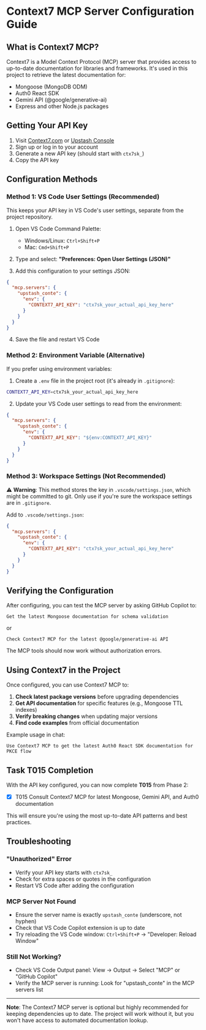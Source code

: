 # Context7 MCP Server Configuration Guide

## What is Context7 MCP?

Context7 is a Model Context Protocol (MCP) server that provides access to up-to-date documentation for libraries and frameworks. It's used in this project to retrieve the latest documentation for:

- Mongoose (MongoDB ODM)
- Auth0 React SDK
- Gemini API (@google/generative-ai)
- Express and other Node.js packages

## Getting Your API Key

1. Visit [Context7.com](https://context7.com) or [Upstash Console](https://console.upstash.com)
2. Sign up or log in to your account
3. Generate a new API key (should start with `ctx7sk_`)
4. Copy the API key

## Configuration Methods

### Method 1: VS Code User Settings (Recommended)

This keeps your API key in VS Code's user settings, separate from the project repository.

1. Open VS Code Command Palette:
   - Windows/Linux: `Ctrl+Shift+P`
   - Mac: `Cmd+Shift+P`

2. Type and select: **"Preferences: Open User Settings (JSON)"**

3. Add this configuration to your settings JSON:

```json
{
  "mcp.servers": {
    "upstash_conte": {
      "env": {
        "CONTEXT7_API_KEY": "ctx7sk_your_actual_api_key_here"
      }
    }
  }
}
```

4. Save the file and restart VS Code

### Method 2: Environment Variable (Alternative)

If you prefer using environment variables:

1. Create a `.env` file in the project root (it's already in `.gitignore`):

```bash
CONTEXT7_API_KEY=ctx7sk_your_actual_api_key_here
```

2. Update your VS Code user settings to read from the environment:

```json
{
  "mcp.servers": {
    "upstash_conte": {
      "env": {
        "CONTEXT7_API_KEY": "${env:CONTEXT7_API_KEY}"
      }
    }
  }
}
```

### Method 3: Workspace Settings (Not Recommended)

⚠️ **Warning**: This method stores the key in `.vscode/settings.json`, which might be committed to git. Only use if you're sure the workspace settings are in `.gitignore`.

Add to `.vscode/settings.json`:

```json
{
  "mcp.servers": {
    "upstash_conte": {
      "env": {
        "CONTEXT7_API_KEY": "ctx7sk_your_actual_api_key_here"
      }
    }
  }
}
```

## Verifying the Configuration

After configuring, you can test the MCP server by asking GitHub Copilot to:

```
Get the latest Mongoose documentation for schema validation
```

or

```
Check Context7 MCP for the latest @google/generative-ai API
```

The MCP tools should now work without authorization errors.

## Using Context7 in the Project

Once configured, you can use Context7 MCP to:

1. **Check latest package versions** before upgrading dependencies
2. **Get API documentation** for specific features (e.g., Mongoose TTL indexes)
3. **Verify breaking changes** when updating major versions
4. **Find code examples** from official documentation

Example usage in chat:

```
Use Context7 MCP to get the latest Auth0 React SDK documentation for PKCE flow
```

## Task T015 Completion

With the API key configured, you can now complete **T015** from Phase 2:

- [X] T015 Consult Context7 MCP for latest Mongoose, Gemini API, and Auth0 documentation

This will ensure you're using the most up-to-date API patterns and best practices.

## Troubleshooting

### "Unauthorized" Error
- Verify your API key starts with `ctx7sk_`
- Check for extra spaces or quotes in the configuration
- Restart VS Code after adding the configuration

### MCP Server Not Found
- Ensure the server name is exactly `upstash_conte` (underscore, not hyphen)
- Check that VS Code Copilot extension is up to date
- Try reloading the VS Code window: `Ctrl+Shift+P` → "Developer: Reload Window"

### Still Not Working?
- Check VS Code Output panel: View → Output → Select "MCP" or "GitHub Copilot"
- Verify the MCP server is running: Look for "upstash_conte" in the MCP servers list

---

**Note**: The Context7 MCP server is optional but highly recommended for keeping dependencies up to date. The project will work without it, but you won't have access to automated documentation lookup.
